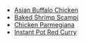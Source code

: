 - [Asian Buffalo Chicken](../asian-buffalo-chicken.md)
- [Baked Shrimp Scampi](../baked-shrimp-scampi.md)
- [Chicken Parmegiana](../chicken-parmegiana.md)
- [Instant Pot Red Curry](../instant-pot-red-curry.md)
